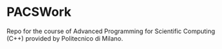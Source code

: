 # PACSWork
Repo for the course of Advanced Programming for Scientific Computing (C++) provided by Politecnico di Milano.
